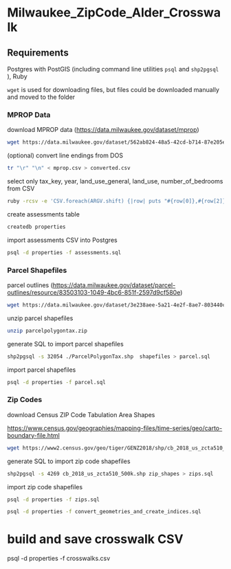# Milwaukee_ZipCode_Alder_Crosswalk

## Requirements

Postgres with PostGIS (including command line utilities `psql` and `shp2pgsql `), Ruby

`wget` is used for downloading files, but files could be downloaded manually and moved to the folder


### MPROP Data

download MPROP data (https://data.milwaukee.gov/dataset/mprop)

```sh
wget https://data.milwaukee.gov/dataset/562ab824-48a5-42cd-b714-87e205e489ba/resource/0a2c7f31-cd15-4151-8222-09dd57d5f16d/download/mprop.csv
```

(optional) convert line endings from DOS

```sh
tr "\r" "\n" < mprop.csv > converted.csv
```

select only tax_key, year, land_use_general, land_use, number_of_bedrooms from CSV

```sh
ruby -rcsv -e 'CSV.foreach(ARGV.shift) {|row| puts "#{row[0]},#{row[2]},#{row[60]},#{row[68]},#{row[69]},#{row[79]}"}' converted.csv > less_columns.csv
```

create assessments table

```sh
createdb properties
```

import assessments CSV into Postgres

```sh
psql -d properties -f assessments.sql
```

### Parcel Shapefiles

parcel outlines (https://data.milwaukee.gov/dataset/parcel-outlines/resource/83503103-1049-4bc6-851f-2597d9cf580e)

```sh
wget https://data.milwaukee.gov/dataset/3e238aee-5a21-4e2f-8ae7-803440c5d88a/resource/83503103-1049-4bc6-851f-2597d9cf580e/download/parcelpolygontax.zip
```

unzip parcel shapefiles

```sh
unzip parcelpolygontax.zip
```

generate SQL to import parcel shapefiles

```sh
shp2pgsql -s 32054 ./ParcelPolygonTax.shp  shapefiles > parcel.sql
```

import parcel shapefiles

```sh
psql -d properties -f parcel.sql
```

### Zip Codes

download Census ZIP Code Tabulation Area Shapes

https://www.census.gov/geographies/mapping-files/time-series/geo/carto-boundary-file.html

```sh
wget https://www2.census.gov/geo/tiger/GENZ2018/shp/cb_2018_us_zcta510_500k.zip
```

generate SQL to import zip code shapefiles

```sh
shp2pgsql -s 4269 cb_2018_us_zcta510_500k.shp zip_shapes > zips.sql
```

import zip code shapefiles

```sh
psql -d properties -f zips.sql
```

```sh
psql -d properties -f convert_geometries_and_create_indices.sql
```

# build and save crosswalk CSV
psql -d properties -f crosswalks.csv

